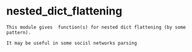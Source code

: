 # nested_dict_flattening

    This module gives  function(s) for nested dict flattening (by some pattern).

    It may be useful in some socisl networks parsing
